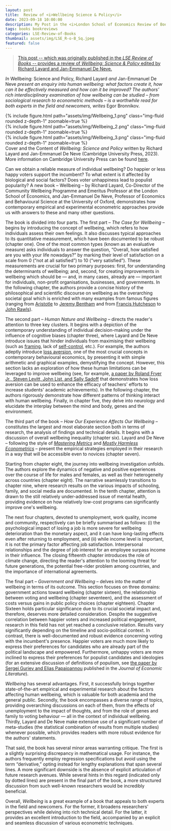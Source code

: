 ```yaml
---
layout: post
title:  Review of <i>Wellbeing Science & Policy</i>
date: 2023-09-18 10:00:00
description: My Post in the <i>London School of Economics Review of Books</i>
tags: books bookreviews
categories: LSE-Review-of-Books
thumbnail: assets/img/LSE_R-o-B_Sq.jpeg
featured: false
---
```


> <a href="https://blogs.lse.ac.uk/lsereviewofbooks/2023/09/19/book-review-wellbeing-science-and-policy-richard-layard-jan-emmanuel-de-neve/">This post -- which was originally published in the <i>LSE Review of Books</i> -- provides a review of <i>Wellbeing: Science & Policy</i> edited by Richard Layard and Jan-Emmanuel De Neve.</a>

_In_ Wellbeing: Science and Policy, Richard Layard _and_ Jan-Emmanuel De Neve _present an enquiry into human wellbeing: what factors create it, how can it be effectively measured and how can it be improved? The authors’ rich interdisciplinary examination of how wellbeing can be studied – from sociological research to econometric methods – is a worthwhile read for both experts in the field and newcomers, writes_ Egor Bronnikov.


<div class="row mt-3">
    <div class="col-sm mt-3 mt-md-0">
        {% include figure.html path="assets/img/Wellbeing_1.png" class="img-fluid rounded z-depth-1" zoomable=true %}
    </div>
    <div class="col-sm mt-3 mt-md-0">
        {% include figure.html path="assets/img/Wellbeing_2.png" class="img-fluid rounded z-depth-1" zoomable=true %}
    </div>
    <div class="col-sm mt-3 mt-md-0">
        {% include figure.html path="assets/img/Wellbeing_3.png" class="img-fluid rounded z-depth-1" zoomable=true %}
    </div>
</div>
<div class="caption">
    Cover and the Content of <i>Wellbeing: Science and Policy</i> written by Richard Layard and Jan-Emmanuel De Neve (Cambridge University Press, 2023). More information on Cambridge University Press can be found <a href="https://www.cambridge.org/gb/universitypress/subjects/economics/microeconomics/wellbeing-science-and-policy?format=HB">here</a>.
</div>


Can we obtain a reliable measure of individual wellbeing? Do happier or less happy voters support the incumbent? To what extent is it affected by biological and social factors? Does voter unhappiness lead to populist popularity? A new book – Wellbeing – by Richard Layard, Co-Director of the Community Wellbeing Programme and Emeritus Professor at the London School of Economics, and Jan-Emmanuel De Neve, Professor of Economics and Behavioural Science at the University of Oxford, demonstrates how contemporary empirical and experimental econometric approaches provide us with answers to these and many other questions.


The book is divided into four parts. The first part – _The Case for Wellbeing_ – begins by introducing the concept of wellbeing, which refers to how individuals assess their own feelings. It also discusses typical approaches to its quantitative measurement, which have been documented to be robust (chapter one). One of the most common types (known as an evaluative measure) asks individuals to answer the question, “Overall, how satisfied are you with your life nowadays?” by marking their level of satisfaction on a scale from 0 (“not at all satisfied”) to 10 (“very satisfied”). These measurements are crucial for two primary purposes: first, for understanding the determinants of wellbeing; and, second, for creating improvements in wellbeing which should be — and, in many cases, already are — important for individuals, non-profit organisations, businesses, and governments. In the following chapter, the authors provide a concise history of the philosophical and scientific discourse on wellbeing as the overarching societal goal which is enriched with many examples from famous figures (ranging from [Aristotle](https://www.britannica.com/biography/Aristotle) to [Jeremy Bentham](https://www.britannica.com/biography/Jeremy-Bentham) and from [Francis Hutcheson](https://www.britannica.com/biography/Francis-Hutcheson) to [John Rawls](https://www.britannica.com/biography/John-Rawls)).

The second part – _Human Nature and Wellbeing_ – directs the reader's attention to three key clusters. It begins with a depiction of the contemporary understanding of individual decision-making under the influence of cognitive biases (chapter three), where Layard and De Neve introduce issues that hinder individuals from maximising their wellbeing (such as [framing](https://thedecisionlab.com/biases/framing-effect), lack of [self-control](https://thedecisionlab.com/reference-guide/philosophy/self-control), etc.). For example, the authors adeptly introduce [loss aversion](https://thedecisionlab.com/biases/loss-aversion), one of the most crucial concepts in contemporary behavioural economics, by presenting it with simple arithmetic and graphical examples, demystifying the concept. However, this section lacks an exploration of how these human limitations can be leveraged to improve wellbeing (see, for example, [a paper by Roland Fryer Jr., Steven Levitt, John List, and Sally Sadoff](https://www.nber.org/papers/w18237) that demonstrates how loss aversion can be used to enhance the efficacy of teachers' efforts to increase students' academic achievements). In the following chapter, the authors rigorously demonstrate how different patterns of thinking interact with human wellbeing. Finally, in chapter five, they delve into neurology and elucidate the interplay between the mind and body, genes and the environment.

The third part of the book – _How Our Experience Affects Our Wellbeing_ – constitutes the largest and most elaborate section both in terms of research, the analysis of findings and technical details. It begins with a discussion of overall wellbeing inequality (chapter six). Layard and De Neve – following the style of _[Mastering Metrics](https://press.princeton.edu/books/paperback/9780691152844/mastering-metrics)_ and _[Mostly Harmless Econometrics](https://press.princeton.edu/books/paperback/9780691120355/mostly-harmless-econometrics)_ – present the empirical strategies employed in their research in a way that will be accessible even to novices (chapter seven).

Starting from chapter eight, the journey into wellbeing investigation unfolds. The authors explore the dynamics of negative and positive experiences over the course of life for males and females, as well as their heterogeneity across countries (chapter eight). The narrative seamlessly transitions to chapter nine, where research results on the various impacts of schooling, family, and social media are documented. In the tenth chapter, attention is drawn to the still relatively under-addressed issue of mental health, providing evidence on how relatively low-cost programs can significantly improve one's wellbeing.

The next four chapters, devoted to unemployment, work quality, income and community, respectively can be briefly summarised as follows: (i) the psychological impact of losing a job is more severe for wellbeing deterioration than the monetary aspect, and it can have long-lasting effects even after returning to employment, and (ii) while income level is important, it is not the primary factor affecting job satisfaction. Interpersonal relationships and the degree of job interest for an employee surpass income in their influence. The closing fifteenth chapter introduces the role of climate change, directing the reader's attention to the looming threat for future generations, the potential free-rider problem among countries, and the importance of international agreements.

The final part – _Government and Wellbeing_ – delves into the matter of wellbeing in terms of its outcome. This section focuses on three domains: government actions toward wellbeing (chapter sixteen), the relationship between voting and wellbeing (chapter seventeen), and the assessment of costs versus gains in public policy choices (chapter eighteen). Chapter Sixteen holds particular significance due to its crucial societal impact and, therefore, deserves more detailed consideration. Despite the suggestive correlation between happier voters and increased political engagement, research in this field has not yet reached a conclusive relation. Results vary significantly depending on the timeline and socio-political context. In contrast, there is well-documented and robust evidence concerning voting with the incumbent's presence. Happier voters are much more likely to express their preferences for candidates who are already part of the political landscape and empowered. Furthermore, unhappy voters are more inclined to express their preferences for populist candidates and ideologies (for an extensive discussion of definitions of populism, see [the paper by Sergei Guriev and Elias Papaioannou](https://www.aeaweb.org/articles?id=10.1257/jel.20201595) published in the _Journal of Economic Literature_).

_Wellbeing_ has several advantages. First, it successfully brings together state-of-the-art empirical and experimental research about the factors affecting human wellbeing, which is valuable for both academia and the general public. Secondly, the book encompasses a diverse range of topics, providing overarching discussions on each of them, from the effects of unemployment to the impact of thoughts, and from the role of genes and family to voting behaviour — all in the context of individual wellbeing. Thirdly, Layard and De Neve make extensive use of a significant number of meta-studies (the statistical combination of results from multiple studies) whenever possible, which provides readers with more robust evidence for the authors' statements.

That said, the book has several minor areas warranting critique. The first is a slightly surprising discrepancy in mathematical usage. For instance, the authors frequently employ regression specifications but avoid using the term “derivative,” opting instead for lengthy explanations that span several lines. A more significant downside is the absence of explicit articulation of future research avenues. While several hints in this regard (indicated only by dotted lines) are present in the final part of the book, a more structured discussion from such well-known researchers would be incredibly beneficial.

Overall, _Wellbeing_ is a great example of a book that appeals to both experts in the field and newcomers. For the former, it broadens researchers' perspectives while delving into rich technical detail. For the latter, it provides an excellent introduction to the field, accompanied by an explicit and seamless discussion of various econometric techniques.


